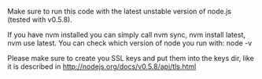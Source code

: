 Make sure to run this code with the latest unstable version of node.js (tested with v0.5.8).

If you have nvm installed you can simply call nvm sync, nvm install latest, nvm use latest.
You can check which version of node you run with: node -v 

Please make sure to create you SSL keys and put them into the keys dir, like it is described in http://nodejs.org/docs/v0.5.8/api/tls.html
